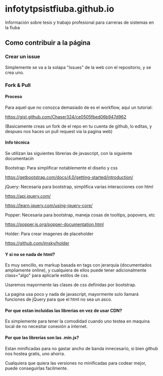 # infotytpsistfiuba.github.io
Información sobre tesis y trabajo profesional para carreras de sistemas en la fiuba

## Como contribuir a la página

### Crear un issue
Simplemente se va a la solapa "Issues" de la web con el repositorio, y se crea uno.

### Fork & Pull

#### Proceso
Para aquel que no conozca demasiado de es el workflow, aqui un tutorial:

https://gist.github.com/Chaser324/ce0505fbed06b947d962

(Basicamente creas un fork de el repo en tu cuenta de github, lo editas, y despues nos haces un pull request via la pagina web)

#### Info técnica
Se utilizan las siguientes librerias de javascript, con la siguiente documentacin

Bootstrap: Para simplificar notablemente el diseño y css

https://getbootstrap.com/docs/4.0/getting-started/introduction/

jQuery: Necesaria para bootstrap, simplifica varias interacciones con html

https://api.jquery.com/

https://learn.jquery.com/using-jquery-core/

Popper: Necesaria para bootstrap, maneja cosas de tooltips, popovers, etc

https://popper.js.org/popper-documentation.html

Holder: Para crear imagenes de placeholder

https://github.com/imsky/holder

#### Y si no se nada de html?
Es muy sencillo, es markup basada en tags con jerarquía (documentados ampliamente online), y cualquiera de ellos puede tener adicionalmente class="algo" para aplicarle estilos de css.

Usaremos mayormente las clases de css definidas por bootstrap.

La pagina usa poco y nada de javascript, mayormente solo llamará funciones de jQuery para que el html no sea un asco.
            
#### Por que estan incluidas las librerias en vez de usar CDN?
Es simplemente para tener la comodidad cuando uno testea en maquina local de no necesitar conexión a internet.

#### Por que las librerias son las .min.js?
Estan minificadas para no gastar ancho de banda innecesario, si bien github nos hostea gratis, uno ahorra.

Cualquiera que quiera las versiones no minificadas para codear mejor, puede conseguirlas facilmente.
